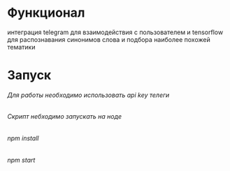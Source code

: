 
# Функционал
интеграция telegram для взаимодействия с пользователем и tensorflow для распознавания синонимов слова и подбора наиболее похожей тематики

# Запуск
###### Для работы необходимо использовать api key телеги 
###### Скрипт небходимо запускать на ноде
###### npm install
###### npm start
